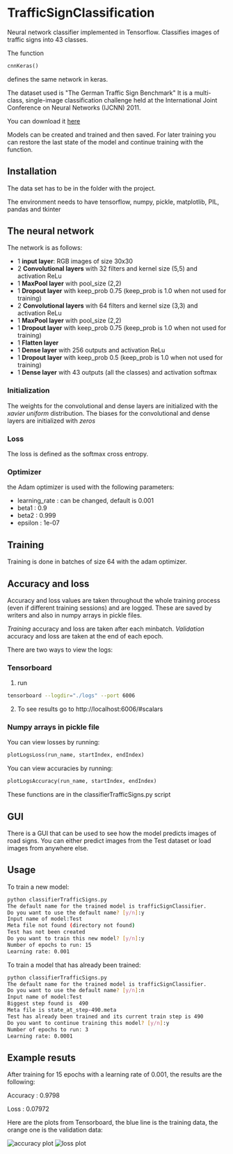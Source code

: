 # TrafficSignClassification
Neural network classifier implemented in Tensorflow. Classifies images of traffic signs into 43 classes. 

The function 
```python
cnnKeras()
```
defines the same network in keras.

The dataset used is "The German Traffic Sign Benchmark"
It is a multi-class, single-image classification challenge held at the International Joint Conference on Neural Networks (IJCNN) 2011.

You can download it [here](https://www.kaggle.com/meowmeowmeowmeowmeow/gtsrb-german-traffic-sign)

Models can be created and trained and then saved.
For later training you can restore the last state of the model and continue training with the function.

## Installation
The data set has to be in the folder with the project.

The environment needs to have tensorflow, numpy, pickle, matplotlib, PIL, pandas and tkinter

## The neural network
The network is as follows:
- 1 **input layer**: RGB images of size 30x30
- 2 **Convolutional layers** with 32 filters and kernel size (5,5) and activation ReLu
- 1 **MaxPool layer** with pool_size (2,2)
- 1 **Dropout layer** with keep_prob 0.75 (keep_prob is 1.0 when not used for training)
- 2 **Convolutional layers** with 64 filters and kernel size (3,3) and activation ReLu
- 1 **MaxPool layer** with pool_size (2,2)
- 1 **Dropout layer** with keep_prob 0.75 (keep_prob is 1.0 when not used for training)
- 1 **Flatten layer**
- 1 **Dense layer** with 256 outputs and activation ReLu
- 1 **Dropout layer** with keep_prob 0.5 (keep_prob is 1.0 when not used for training)
- 1 **Dense layer** with 43 outputs (all the classes) and activation softmax

### Initialization
The weights for the convolutional and dense layers are initialized with the *xavier uniform* distribution.
The biases for the convolutional and dense layers are initialized with *zeros*

### Loss
The loss is defined as the softmax cross entropy.

### Optimizer
the Adam optimizer is used with the following parameters:
- learning_rate : can be changed, default is 0.001
- beta1 : 0.9
- beta2 : 0.999
- epsilon : 1e-07

## Training
Training is done in batches of size 64 with the adam optimizer.

## Accuracy and loss
Accuracy and loss values are taken throughout the whole training process (even if different training sessions) and are logged.
These are saved by writers and also in numpy arrays in pickle files.

*Training* accuracy and loss are taken after each minbatch.
*Validation* accuracy and loss are taken at the end of each epoch.

There are two ways to view the logs:

### Tensorboard
1. run
```bash
tensorboard --logdir="./logs" --port 6006 
```
2. To see results go to http://localhost:6006/#scalars

### Numpy arrays in pickle file
You can view losses by running:
```python
plotLogsLoss(run_name, startIndex, endIndex)
```

You can view accuracies by running:
```python
plotLogsAccuracy(run_name, startIndex, endIndex)
```

These functions are in the classifierTrafficSigns.py script

## GUI
There is a GUI that can be used to see how the model predicts images of road signs.
You can either predict images from the Test dataset or load images from anywhere else.

## Usage
 To train a new model:
```bash
python classifierTrafficSigns.py
The default name for the trained model is trafficSignClassifier.
Do you want to use the default name? [y/n]:y
Input name of model:Test
Meta file not found (directory not found)
Test has not been created
Do you want to train this new model? [y/n]:y
Number of epochs to run: 15
Learning rate: 0.001 
```

To train a model that has already been trained:
```bash
python classifierTrafficSigns.py
The default name for the trained model is trafficSignClassifier.
Do you want to use the default name? [y/n]:n
Input name of model:Test
Biggest step found is  490
Meta file is state_at_step-490.meta
Test has already been trained and its current train step is 490
Do you want to continue training this model? [y/n]:y
Number of epochs to run: 3
Learning rate: 0.0001
```

## Example resuts
After training for 15 epochs with a learning rate of 0.001, the results are the following:

Accuracy : 0.9798

Loss : 0.07972

Here are the plots from Tensorboard, the blue line is the training data, the orange one is the validation data:

![accuracy plot](https://user-images.githubusercontent.com/18367214/75614004-27a87580-5b34-11ea-93b0-7809a101e075.PNG)
![loss plot](https://user-images.githubusercontent.com/18367214/75614015-4575da80-5b34-11ea-86da-a76312404582.PNG)

